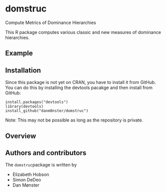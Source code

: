 # domstruc
Compute Metrics of Dominance Hierarchies

This R package computes various classic and new measures of dominance hierarchies.

## Example

## Installation
Since this package is not yet on CRAN, you have to install it from GitHub. You can do this by installing the devtools pacakge and then install from GitHub:

```
install.packages("devtools")
library(devtools)
install_github("danm0nster/domstruc")
```
Note: This may not be possible as long as the repository is private.

## Overview

## Authors and contributors
The `domstruc`package is written by

* Elizabeth Hobson
* Simon DeDeo
* Dan Mønster
